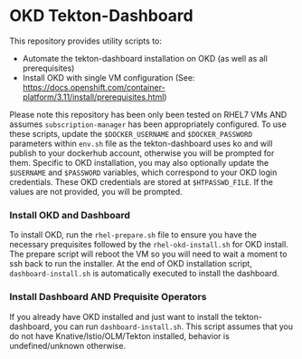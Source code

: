 # OKD Tekton-Dashboard
This repository provides utility scripts to:
- Automate the tekton-dashboard installation on OKD (as well as all prerequisites)
- Install OKD with single VM configuration (See: https://docs.openshift.com/container-platform/3.11/install/prerequisites.html)

Please note this repository has been only been tested on RHEL7 VMs AND assumes `subscription-manager` has been appropriately configured. To use these scripts, update the `$DOCKER_USERNAME` and `$DOCKER_PASSWORD` parameters within `env.sh` file as the tekton-dashboard uses ko and will publish to your dockerhub account, otherwise you will be prompted for them. Specific to OKD installation, you may also optionally update the `$USERNAME` and `$PASSWORD` variables, which correspond to your OKD login credentials. These OKD credentials are stored at `$HTPASSWD_FILE`. If the values are not provided, you will be prompted.

### Install OKD and Dashboard
To install OKD, run the `rhel-prepare.sh` file to ensure you have the necessary prequisites followed by the `rhel-okd-install.sh` for OKD install. The prepare script will reboot the VM so you will need to wait a moment to ssh back to run the installer. At the end of OKD installation script, `dashboard-install.sh` is automatically executed to install the dashboard.

### Install Dashboard AND Prequisite Operators
If you already have OKD installed and just want to install the tekton-dashboard, you can run `dashboard-install.sh`. This script assumes that you do not have Knative/Istio/OLM/Tekton installed, behavior is undefined/unknown otherwise.